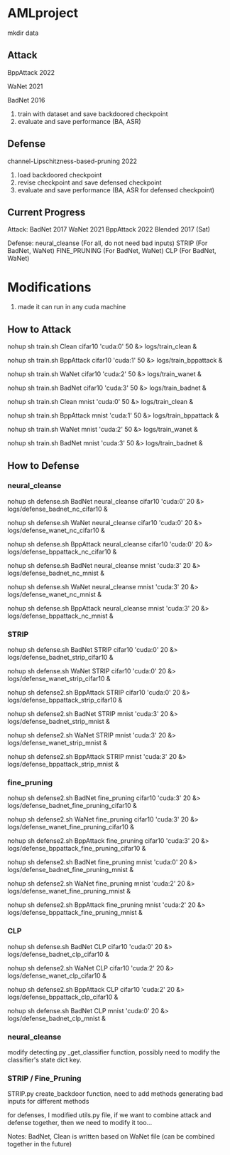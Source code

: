 # AMLproject


mkdir data



## Attack
BppAttack 2022

WaNet 2021

BadNet 2016

1. train with dataset and save backdoored checkpoint
2. evaluate and save performance (BA, ASR)

## Defense
channel-Lipschitzness-based-pruning 2022

1. load backdoored checkpoint
2. revise checkpoint and save defensed checkpoint
3. evaluate and save performance (BA, ASR for defensed checkpoint)


## Current Progress
Attack:
BadNet 2017
WaNet 2021
BppAttack 2022
Blended 2017 (Sat)

Defense:
neural_cleanse (For all, do not need bad inputs)
STRIP (For BadNet, WaNet)
FINE_PRUNING (For BadNet, WaNet)
CLP (For BadNet, WaNet)



# Modifications
1. made it can run in any cuda machine


## How to Attack
nohup sh train.sh Clean cifar10 'cuda:0' 50 &> logs/train_clean &

nohup sh train.sh BppAttack cifar10 'cuda:1' 50 &> logs/train_bppattack &

nohup sh train.sh WaNet cifar10 'cuda:2' 50 &> logs/train_wanet &

nohup sh train.sh BadNet cifar10  'cuda:3' 50 &> logs/train_badnet &

nohup sh train.sh Clean mnist 'cuda:0' 50 &> logs/train_clean &

nohup sh train.sh BppAttack mnist 'cuda:1' 50 &> logs/train_bppattack &

nohup sh train.sh WaNet mnist 'cuda:2' 50 &> logs/train_wanet &

nohup sh train.sh BadNet mnist  'cuda:3' 50 &> logs/train_badnet &


## How to Defense
### neural_cleanse

nohup sh defense.sh BadNet neural_cleanse cifar10 'cuda:0' 20 &> logs/defense_badnet_nc_cifar10 &

nohup sh defense.sh WaNet neural_cleanse cifar10 'cuda:0' 20 &> logs/defense_wanet_nc_cifar10 &

nohup sh defense.sh BppAttack neural_cleanse cifar10 'cuda:0' 20 &> logs/defense_bppattack_nc_cifar10 &

nohup sh defense.sh BadNet neural_cleanse mnist 'cuda:3' 20 &> logs/defense_badnet_nc_mnist &

nohup sh defense.sh WaNet neural_cleanse mnist 'cuda:3' 20 &> logs/defense_wanet_nc_mnist &

nohup sh defense.sh BppAttack neural_cleanse mnist 'cuda:3' 20 &> logs/defense_bppattack_nc_mnist &


### STRIP
nohup sh defense.sh BadNet STRIP cifar10 'cuda:0' 20 &> logs/defense_badnet_strip_cifar10 &

nohup sh defense.sh WaNet STRIP cifar10 'cuda:0' 20 &> logs/defense_wanet_strip_cifar10 &

nohup sh defense2.sh BppAttack STRIP cifar10 'cuda:0' 20 &> logs/defense_bppattack_strip_cifar10 &

nohup sh defense2.sh BadNet STRIP mnist 'cuda:3' 20 &> logs/defense_badnet_strip_mnist &

nohup sh defense2.sh WaNet STRIP mnist 'cuda:3' 20 &> logs/defense_wanet_strip_mnist &

nohup sh defense2.sh BppAttack STRIP mnist 'cuda:3' 20 &> logs/defense_bppattack_strip_mnist &

### fine_pruning
nohup sh defense2.sh BadNet fine_pruning cifar10 'cuda:3' 20 &> logs/defense_badnet_fine_pruning_cifar10 &

nohup sh defense2.sh WaNet fine_pruning cifar10 'cuda:3' 20 &> logs/defense_wanet_fine_pruning_cifar10 &

nohup sh defense2.sh BppAttack fine_pruning cifar10 'cuda:3' 20 &> logs/defense_bppattack_fine_pruning_cifar10 &

nohup sh defense2.sh BadNet fine_pruning mnist 'cuda:0' 20 &> logs/defense_badnet_fine_pruning_mnist &

nohup sh defense2.sh WaNet fine_pruning mnist 'cuda:2' 20 &> logs/defense_wanet_fine_pruning_mnist &

nohup sh defense2.sh BppAttack fine_pruning mnist 'cuda:2' 20 &> logs/defense_bppattack_fine_pruning_mnist &


### CLP
nohup sh defense.sh BadNet CLP cifar10 'cuda:0' 20 &> logs/defense_badnet_clp_cifar10 &

nohup sh defense2.sh WaNet CLP cifar10 'cuda:2' 20 &> logs/defense_wanet_clp_cifar10 &

nohup sh defense2.sh BppAttack CLP cifar10 'cuda:2' 20 &> logs/defense_bppattack_clp_cifar10 &


nohup sh defense.sh BadNet CLP mnist 'cuda:0' 20 &> logs/defense_badnet_clp_mnist &









### neural_cleanse

modify detecting.py _get_classifier function, possibly need to modify the classifier's state dict key.

### STRIP / Fine_Pruning

STRIP.py create_backdoor function, need to add methods generating bad inputs for different methods









for defenses, I modified utils.py file, if we want to combine attack and defense together, then we need to modify it too...




Notes: BadNet, Clean is written based on WaNet file (can be combined together in the future)

